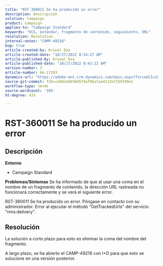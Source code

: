 ```yaml
---
title: "RST-360011 Se ha producido un error"
description: Descripción
solution: Campaign
product: Campaign
applies-to: "Campaign Standard"
keywords: "KCS, estándar, fragmento de contenido, seguimiento, URL"
resolution: Resolution
internal-notes: "CAMP-49216"
bug: true
article-created-by: Krunal Oza
article-created-date: "10/27/2022 8:24:27 AM"
article-published-by: Krunal Oza
article-published-date: "10/27/2022 8:43:22 AM"
version-number: 3
article-number: KA-17293
dynamics-url: "https://adobe-ent.crm.dynamics.com/main.aspx?forceUCI=1&pagetype=entityrecord&etn=knowledgearticle&id=ef138cc4-d055-ed11-bba2-6045bd006c82"
source-git-commit: f2bcce0d2e0650d574af86a7aa4112ef259786e1
workflow-type: tm+mt
source-wordcount: '105'
ht-degree: 41%

---
```


# RST-360011 Se ha producido un error

## Descripción

<b>Entorno</b>
- Campaign Standard



<b>Problemas/Síntomas</b>
Se ha informado de que al usar una coma en el nombre de un fragmento de contenido, la dirección URL rastreada no funcionará correctamente y se verá el siguiente error.

RST-360011 Se ha producido un error. Póngase en contacto con su administrador.
Error al ejecutar el método &quot;GetTrackedUrls&quot; del servicio &quot;nms:delivery&quot;.






## Resolución


La solución a corto plazo para esto es eliminar la coma del nombre del fragmento.

A largo plazo, se ha abierto el CAMP-49216 con I+D para que esto se solucione en una versión posterior.
